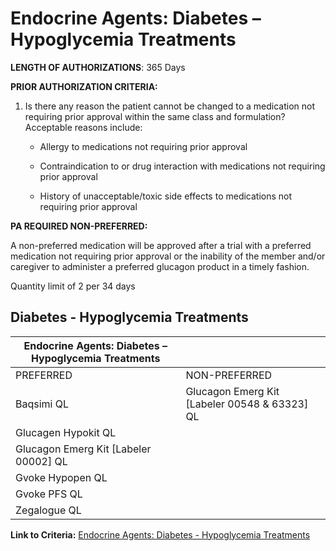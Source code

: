 # Endocrine Agents: Diabetes – Hypoglycemia Treatments

**LENGTH OF AUTHORIZATIONS**: 365 Days

**PRIOR AUTHORIZATION CRITERIA:**

1. Is there any reason the patient cannot be changed to a medication not requiring prior approval within the same class and formulation? Acceptable reasons include:

    - Allergy to medications not requiring prior approval

    - Contraindication to or drug interaction with medications not requiring prior approval

    - History of unacceptable/toxic side effects to medications not requiring prior approval

**PA REQUIRED NON-PREFERRED:**

A non-preferred medication will be approved after a trial with a preferred medication not requiring prior approval or the inability of the member and/or caregiver to administer a preferred glucagon product in a timely fashion.

Quantity limit of 2 per 34 days

## Diabetes - Hypoglycemia Treatments

| Endocrine Agents: Diabetes – Hypoglycemia Treatments  |                                               |
|-------------------------------------------------------|-----------------------------------------------|
| PREFERRED                                             | NON-PREFERRED                                 |
| Baqsimi QL                                            | Glucagon Emerg Kit [Labeler 00548 & 63323] QL |
| Glucagen Hypokit QL                                   |                                               |
| Glucagon Emerg Kit [Labeler 00002] QL                 |                                               |
| Gvoke Hypopen QL                                      |                                               |
| Gvoke PFS QL                                          |                                               |
| Zegalogue QL                                          |                                               |

**Link to Criteria:** [Endocrine Agents: Diabetes - Hypoglycemia Treatments](https://pharmacy.medicaid.ohio.gov/sites/default/files/20220415_UPDL_Criteria_FINAL_.pdf#page=47)
